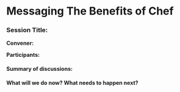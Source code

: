 Messaging The Benefits of Chef
==============================

  

### Session Title:

**Convener:**

**Participants:**

#### Summary of discussions:

#### What will we do now? What needs to happen next?

  
  
